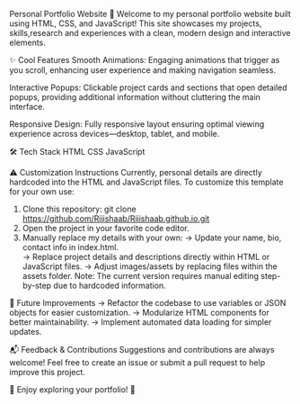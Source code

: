 Personal Portfolio Website 🌟
Welcome to my personal portfolio website built using HTML, CSS, and JavaScript! This site showcases my projects, skills,research and experiences with a clean, modern design and interactive elements.

✨ Cool Features
Smooth Animations:
Engaging animations that trigger as you scroll, enhancing user experience and making navigation seamless.

Interactive Popups:
Clickable project cards and sections that open detailed popups, providing additional information without cluttering the main interface.

Responsive Design:
Fully responsive layout ensuring optimal viewing experience across devices—desktop, tablet, and mobile.

🛠️ Tech Stack
HTML
CSS
JavaScript

⚠️ Customization Instructions
Currently, personal details are directly hardcoded into the HTML and JavaScript files. To customize this template for your own use:
1. Clone this repository: git clone https://github.com/Riiishaab/Riiishaab.github.io.git
2. Open the project in your favorite code editor.
3. Manually replace my details with your own:
  -> Update your name, bio, contact info in index.html.  
  -> Replace project details and descriptions directly within HTML or JavaScript files.
  -> Adjust images/assets by replacing files within the assets folder.
Note: The current version requires manual editing step-by-step due to hardcoded information.

🚧 Future Improvements
-> Refactor the codebase to use variables or JSON objects for easier customization.
-> Modularize HTML components for better maintainability.
-> Implement automated data loading for simpler updates.

📬 Feedback & Contributions
Suggestions and contributions are always welcome! Feel free to create an issue or submit a pull request to help improve this project.

🌟 Enjoy exploring your portfolio! 🌟

